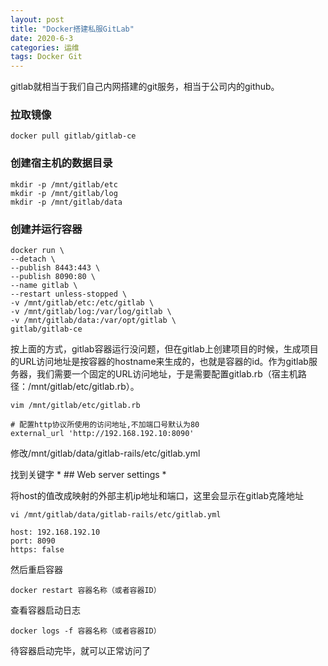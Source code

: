 ```yaml
---
layout: post
title: "Docker搭建私服GitLab"
date: 2020-6-3
categories: 运维
tags: Docker Git
--- 
```



gitlab就相当于我们自己内网搭建的git服务，相当于公司内的github。

### 拉取镜像

```
docker pull gitlab/gitlab-ce
```

### 创建宿主机的数据目录

```
mkdir -p /mnt/gitlab/etc
mkdir -p /mnt/gitlab/log
mkdir -p /mnt/gitlab/data
```

### 创建并运行容器

```
docker run \
--detach \
--publish 8443:443 \
--publish 8090:80 \
--name gitlab \
--restart unless-stopped \
-v /mnt/gitlab/etc:/etc/gitlab \
-v /mnt/gitlab/log:/var/log/gitlab \
-v /mnt/gitlab/data:/var/opt/gitlab \
gitlab/gitlab-ce
```

按上面的方式，gitlab容器运行没问题，但在gitlab上创建项目的时候，生成项目的URL访问地址是按容器的hostname来生成的，也就是容器的id。作为gitlab服务器，我们需要一个固定的URL访问地址，于是需要配置gitlab.rb（宿主机路径：/mnt/gitlab/etc/gitlab.rb）。

```
vim /mnt/gitlab/etc/gitlab.rb
```

```
# 配置http协议所使用的访问地址,不加端口号默认为80
external_url 'http://192.168.192.10:8090'
```

修改/mnt/gitlab/data/gitlab-rails/etc/gitlab.yml

找到关键字 * ## Web server settings * 

将host的值改成映射的外部主机ip地址和端口，这里会显示在gitlab克隆地址

```
vi /mnt/gitlab/data/gitlab-rails/etc/gitlab.yml
```

```
host: 192.168.192.10
port: 8090
https: false
```

然后重启容器

```
docker restart 容器名称（或者容器ID）
```

查看容器启动日志

```
docker logs -f 容器名称（或者容器ID）
```

待容器启动完毕，就可以正常访问了